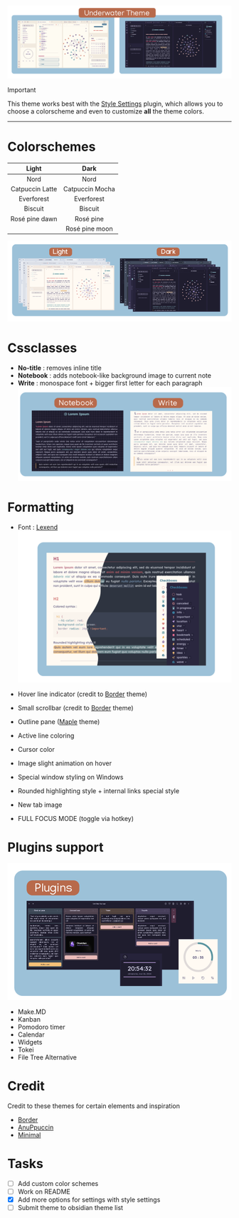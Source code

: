 ![uw](img/thumbnail.png)

> [!IMPORTANT]
> This theme works best with the [Style Settings](https://github.com/mgmeyers/obsidian-style-settings) plugin, which allows you to choose a colorscheme and even to customize **all** the theme colors.

---

# Colorschemes

| Light | Dark |
| :------------------: | :-----------------: |
| Nord               | Nord              |
| Catpuccin Latte    | Catpuccin Mocha   |
| Everforest         | Everforest         |
| Biscuit            | Biscuit           |
| Rosé pine dawn     | Rosé pine         |
|                    | Rosé pine moon    |

![colorschemes|500](img/colorschemes.png)

# Cssclasses
- **No-title** : removes inline title
- **Notebook** : adds notebook-like background image to current note
- **Write** : monospace font + bigger first letter for each paragraph
![cssclasses](img/cssclasses.png)

# Formatting
- Font : [Lexend](https://www.lexend.com/)
![formatting](img/formatting.png)

- Hover line indicator (credit to [Border](https://github.com/Akifyss/obsidian-border) theme)
- Small scrollbar (credit to [Border](https://github.com/Akifyss/obsidian-border) theme)
- Outline pane ([Maple](https://github.com/subframe7536/obsidian-theme-maple) theme)
- Active line coloring
- Cursor color
- Image slight animation on hover
- Special window styling on Windows
- Rounded highlighting style + internal links special style
- New tab image
- FULL FOCUS MODE (toggle via hotkey)

# Plugins support
![plugins](img/plugins.png)
- Make.MD
- Kanban
- Pomodoro timer
- Calendar
- Widgets
- Tokei
- File Tree Alternative

# Credit
Credit to these themes for certain elements and inspiration
- [Border](https://github.com/Akifyss/obsidian-border)
- [AnuPpuccin](https://github.com/AnubisNekhet/AnuPpuccin)
- [Minimal](https://github.com/kepano/obsidian-minimal)

# Tasks
- [ ] Add custom color schemes
- [ ] Work on README
- [x] Add more options for settings with style settings
- [ ] Submit theme to obsidian theme list
